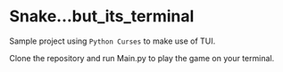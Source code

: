 # Snake...but_its_terminal

Sample project using `Python Curses` to make use of TUI.

Clone the repository and run Main.py to play the game on your terminal. 

